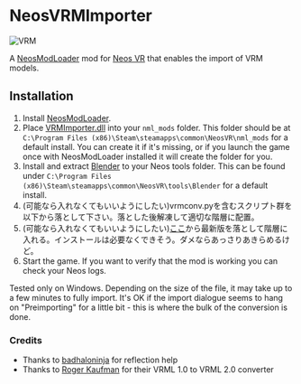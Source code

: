 #  NeosVRMImporter

![VRM](https://vrm.dev/_static/vrm_topheader.png)

A [NeosModLoader](https://github.com/zkxs/NeosModLoader) mod for [Neos VR](https://neos.com/) that enables the import of VRM models.

## Installation
1. Install [NeosModLoader](https://github.com/zkxs/NeosModLoader).
1. Place [VRMImporter.dll](https://github.com/kazu0617/VRMImporter/releases/tag/v1.0.0) into your `nml_mods` folder. This folder should be at `C:\Program Files (x86)\Steam\steamapps\common\NeosVR\nml_mods` for a default install. You can create it if it's missing, or if you launch the game once with NeosModLoader installed it will create the folder for you.
1. Install and extract [Blender](https://www.blender.org/download/) to your Neos tools folder. This can be found under `C:\Program Files (x86)\Steam\steamapps\common\NeosVR\tools\Blender` for a default install.
1. (可能なら入れなくてもいいようにしたい)vrmconv.pyを含むスクリプト群を以下から落として下さい。落とした後解凍して適切な階層に配置。
1. (可能なら入れなくてもいいようにしたい)[ここ](https://vrm-addon-for-blender.info/ja/)から最新版を落として階層に入れる。インストールは必要なくできそう。ダメならあっさりあきらめるけど。
1. Start the game. If you want to verify that the mod is working you can check your Neos logs.

Tested only on Windows. Depending on the size of the file, it may take up to a few minutes to fully import. It's OK if the import dialogue seems to hang on "Preimporting" for a little bit - this is where the bulk of the conversion is done.

### Credits
- Thanks to [badhaloninja](https://github.com/badhaloninja) for reflection help
- Thanks to [Roger Kaufman](http://www.interocitors.com/polyhedra/vr1tovr2/) for their VRML 1.0 to VRML 2.0 converter
